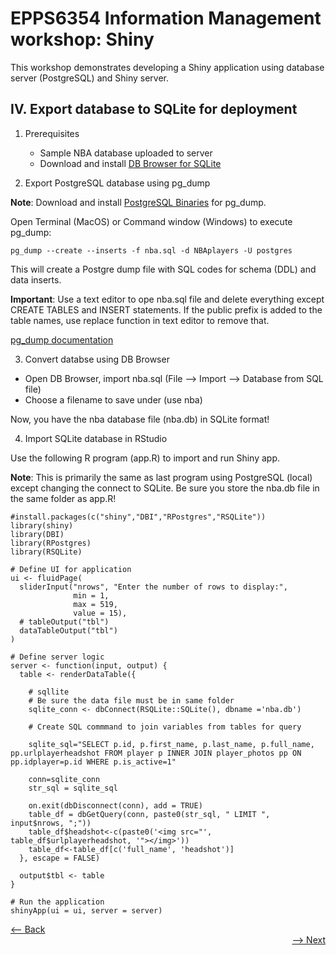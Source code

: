 # EPPS6354 Information Management workshop: Shiny

This workshop demonstrates developing a Shiny application using database server (PostgreSQL) and Shiny server.

## IV. Export database to SQLite for deployment

1. Prerequisites
    * Sample NBA database uploaded to server
    * Download and install [DB Browser for SQLite](https://sqlitebrowser.org/dl/)

2. Export PostgreSQL database using pg_dump

**Note**: Download and install [PostgreSQL Binaries](https://www.enterprisedb.com/download-postgresql-binaries) for pg_dump.

Open Terminal (MacOS) or Command window (Windows) to execute pg_dump:
```
pg_dump --create --inserts -f nba.sql -d NBAplayers -U postgres

```

This will create a Postgre dump file with SQL codes for schema (DDL) and data inserts.

**Important**: Use a text editor to ope nba.sql file and delete everything except CREATE TABLES and INSERT statements.  If the public prefix is added to the table names, use replace function in text editor to remove that.

[pg_dump documentation](https://www.postgresql.org/docs/current/app-pgdump.html)

3. Convert databse using DB Browser

  - Open DB Browser, import nba.sql (File --> Import --> Database from SQL file)
  - Choose a filename to save under (use nba)

Now, you have the nba database file (nba.db) in SQLite format!

4. Import SQLite database in RStudio

Use the following R program (app.R) to import and run Shiny app.  

**Note**: This is primarily the same as last program using PostgreSQL (local) except changing the connect to SQLite.  Be sure you store the nba.db file in the same folder as app.R!
```
#install.packages(c("shiny","DBI","RPostgres","RSQLite"))
library(shiny)
library(DBI)
library(RPostgres)
library(RSQLite)

# Define UI for application
ui <- fluidPage(
  sliderInput("nrows", "Enter the number of rows to display:",
              min = 1,
              max = 519,
              value = 15),
  # tableOutput("tbl")
  dataTableOutput("tbl")
)

# Define server logic
server <- function(input, output) {
  table <- renderDataTable({

    # sqllite
    # Be sure the data file must be in same folder
    sqlite_conn <- dbConnect(RSQLite::SQLite(), dbname ='nba.db')
    
    # Create SQL commmand to join variables from tables for query
    
    sqlite_sql="SELECT p.id, p.first_name, p.last_name, p.full_name, pp.urlplayerheadshot FROM player p INNER JOIN player_photos pp ON pp.idplayer=p.id WHERE p.is_active=1"

    conn=sqlite_conn
    str_sql = sqlite_sql
    
    on.exit(dbDisconnect(conn), add = TRUE)
    table_df = dbGetQuery(conn, paste0(str_sql, " LIMIT ", input$nrows, ";"))
    table_df$headshot<-c(paste0('<img src="', table_df$urlplayerheadshot, '"></img>'))
    table_df<-table_df[c('full_name', 'headshot')]
  }, escape = FALSE)
  
  output$tbl <- table
}

# Run the application 
shinyApp(ui = ui, server = server)

```
<div align="left"><a href="https://github.com/datageneration/informationmanagement/blob/master/workshop/Shiny/3-connect_NBAdatabase.md"><-- Back</a></div>
<div align="right"><a href="https://github.com/datageneration/informationmanagement/blob/master/workshop/Shiny/5-deploy_app.md">--> Next</a></div>

